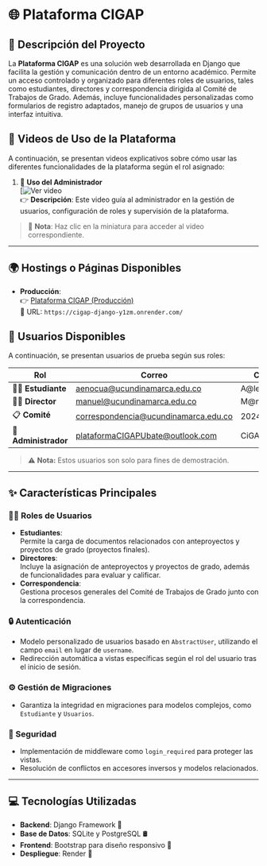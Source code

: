 # 🌐 Plataforma CIGAP

## 📖 Descripción del Proyecto
La **Plataforma CIGAP** es una solución web desarrollada en Django que facilita la gestión y comunicación dentro de un entorno académico. Permite un acceso controlado y organizado para diferentes roles de usuarios, tales como estudiantes, directores y correspondencia dirigida al Comité de Trabajos de Grado. Además, incluye funcionalidades personalizadas como formularios de registro adaptados, manejo de grupos de usuarios y una interfaz intuitiva.

## 🎥 Videos de Uso de la Plataforma  
A continuación, se presentan videos explicativos sobre cómo usar las diferentes funcionalidades de la plataforma según el rol asignado:  

1. 🔑 **Uso del Administrador**  
   [![Ver video](https://youtu.be/Vp9n2EjykiY)  
   👉 **Descripción**: Este video guía al administrador en la gestión de usuarios, configuración de roles y supervisión de la plataforma.

> 📌 **Nota**: Haz clic en la miniatura para acceder al video correspondiente.


---

## 🌍 Hostings o Páginas Disponibles  
- **Producción**:  
  👉 [Plataforma CIGAP (Producción)](https://cigap-django-y1zm.onrender.com/)  
  🔗 URL: `https://cigap-django-y1zm.onrender.com/`

## 👥 Usuarios Disponibles  
A continuación, se presentan usuarios de prueba según sus roles:  

| Rol              | Correo                     | Contraseña       |  
|-------------------|----------------------------|------------------|  
| 👩‍🎓 **Estudiante**  | aenocua@ucundinamarca.edu.co      | A@lexk14alex    |  
| 👨‍🏫 **Director**     | manuel@ucundinamarca.edu.co        | M@nuEl123      |  
| 📋 **Comité**       | correspondencia@ucundinamarca.edu.co          | 2024Cig@pCorres        |  
| 🔑 **Administrador** | plataformaCIGAPUbate@outlook.com           | CiGAPUb@te2024         |  

> ⚠️ **Nota:** Estos usuarios son solo para fines de demostración.  

---

## ✨ Características Principales
### 🧑‍🎓 Roles de Usuarios
- **Estudiantes**:  
  Permite la carga de documentos relacionados con anteproyectos y proyectos de grado (proyectos finales).  
- **Directores**:  
  Incluye la asignación de anteproyectos y proyectos de grado, además de funcionalidades para evaluar y calificar.  
- **Correspondencia**:  
  Gestiona procesos generales del Comité de Trabajos de Grado junto con la correspondencia.

### 🔒 Autenticación
- Modelo personalizado de usuarios basado en `AbstractUser`, utilizando el campo `email` en lugar de `username`.
- Redirección automática a vistas específicas según el rol del usuario tras el inicio de sesión.

### ⚙️ Gestión de Migraciones
- Garantiza la integridad en migraciones para modelos complejos, como `Estudiante` y `Usuarios`.

### 🔐 Seguridad
- Implementación de middleware como `login_required` para proteger las vistas.
- Resolución de conflictos en accesores inversos y modelos relacionados.

---

## 💻 Tecnologías Utilizadas
- **Backend**: Django Framework 🐍  
- **Base de Datos**: SQLite y PostgreSQL 🛢️  
- **Frontend**: Bootstrap para diseño responsivo 🎨  
- **Despliegue**: Render 🚂
